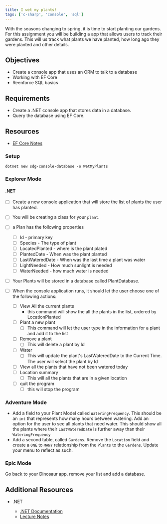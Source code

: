 ```yaml
---
title: I wet my plants!
tags: ['c-sharp', 'console', 'sql']
---
```


With the seasons changing to spring, it is time to start planting our gardens.
For this assignment you will be building a app that allows users to track their
gardens. This will us track what plants we have planted, how long ago they were
planted and other details.

## Objectives

- Create a console app that uses an ORM to talk to a database
- Working with EF Core
- Reenforce SQL basics

## Requirements

- Create a .NET console app that stores data in a database.
- Query the database using EF Core.

## Resources

- [EF Core Notes](https://suncoast.io/handbook/curriculum/back-end/full-stack-i/lecture/dotnet/04-entity-framework/)

### Setup

```shell
dotnet new sdg-console-database -o WetMyPlants
```

### Explorer Mode

#### .NET

- [ ] Create a new console application that will store the list of plants the
      user has planted.
- [ ] You will be creating a class for your `plant`.
- [ ] a Plan has the following properties

  - [ ] Id - primary key
  - [ ] Species - The type of plant
  - [ ] LocatedPlanted - where is the plant plated
  - [ ] PlantedDate - When was the plant planted
  - [ ] LastWateredDate - When was the last time a plant was water
  - [ ] LightNeeded - How much sunlight is needed
  - [ ] WaterNeeded - how much water is needed

- [ ] Your Plants will be stored in a database called PlantDatabase.
- [ ] When the console application runs, it should let the user choose one of
      the following actions:
  - [ ] View All the current plants
    - this command will show the all the plants in the list, ordered by
      LocationPlanted
  - [ ] Plant a new plant
    - [ ] This command will let the user type in the information for a plant and
          add it to the list
  - [ ] Remove a plant
    - [ ] This will delete a plant by Id
  - [ ] Water
    - [ ] This will update the plant's LastWateredDate to the Current Time. The
          user will select the plant by Id
  - [ ] View all the plants that have not been watered today
  - [ ] Location summary
    - [ ] This will all the plants that are in a given location
  - [ ] quit the program
    - [ ] this will stop the program

### Adventure Mode

- Add a field to your Plant Model called `WateringFrequency`. This should be an
  `int` that represents how many hours between watering. Add an option for the
  user to see all plants that need water. This should show all the plants where
  their `LastWateredDate` is further away than their `WateringFrequency`
- Add a second table, called `Gardens`. Remove the `Location` field and create a
  `ONE` to `MANY` relationship from the `Plants` to the `Gardens`. Update your
  menu to reflect as such.

### Epic Mode

Go back to your Dinosaur app, remove your list and add a database.

## Additional Resources

- .NET

  - [.NET Documentation](https://docs.microsoft.com/en-us/dotnet/)
  - [Lecture Notes](https://suncoast.io/handbook/curriculum/back-end/full-stack-i/lecture/dotnet)

